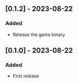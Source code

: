 ## [0.1.2] - 2023-08-22
### Added
- Release the game binary

## [0.1.0] - 2023-08-22
### Added
- First release
